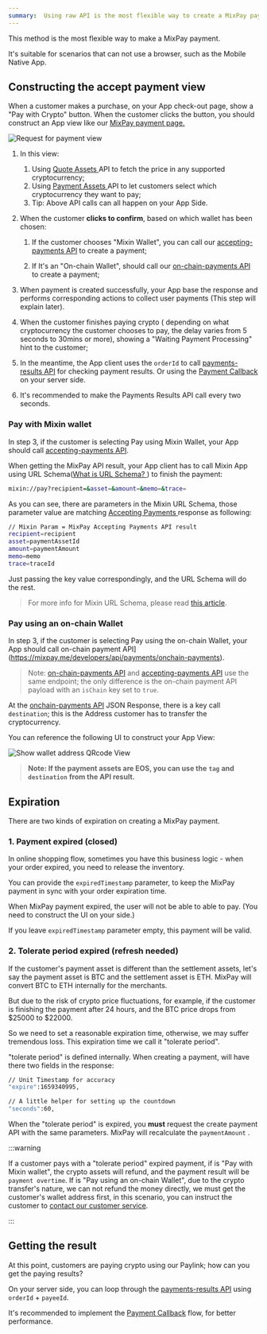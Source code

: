```yaml
---
summary:  Using raw API is the most flexible way to create a MixPay payment.
---
```


This method is the most flexible way to make a MixPay payment.

It's suitable for scenarios that can not use a browser, such as the Mobile Native App.


## Constructing the accept payment view

When a customer makes a purchase, on your App check-out page, show a "Pay with Crypto" button. When the customer clicks the button, you should construct an App view like our [MixPay payment page.](https://mixpay.me/pay?payeeId=a0d7791408776b47eb1dd3f94ed15d6a&settlementAssetId=c6d0c728-2624-429b-8e0d-d9d19b6592fa&quoteAssetId=4d8c508b-91c5-375b-92b0-ee702ed2dac5&quoteAmount=10&orderId=product1000432&returnTo=https%3A%2F%2Fgoogle.com)

![Request for payment view](https://mixpay.me/developers/images/pay-with-mixpay-iphone.png)

1. In this view:
    1. Using [Quote Assets ](https://mixpay.me/developers/api/assets/quote-assets)API to fetch the price in any supported cryptocurrency;
    2. Using [Payment Assets ](https://mixpay.me/developers/api/assets/payment-assets)API to let customers select which cryptocurrency they want to pay;
    3. Tip: Above API calls can all happen on your App Side.

2. When the customer **clicks to confirm**, based on which wallet has been chosen: 
    1. If the customer chooses "Mixin Wallet", you can call our [accepting-payments API](https://mixpay.me/developers/api/payments/accepting-payments) to create a payment;
    
    2. If It's an "On-chain Wallet", should call our [on-chain-payments API](https://mixpay.me/developers/api/payments/onchain-payments) to create a payment;
    
3. When payment is created successfully, your App base the response and performs corresponding actions to collect user payments (This step will explain later).

4. When the customer finishes paying crypto ( depending on what cryptocurrency the customer chooses to pay, the delay varies from 5 seconds to 30mins or more), showing a "Waiting Payment Processing" hint to the customer;

5. In the meantime, the App client uses the `orderId` to call [payments-results API](https://mixpay.me/developers/api/payments/payments-results) for checking payment results. Or using the [Payment Callback](https://mixpay.me/developers/api/payments/payment-callback) on your server side.

6. It's recommended to make the Payments Results API call every two seconds.


### Pay with Mixin wallet 

In step 3, if the customer is selecting Pay using Mixin Wallet, your App should call [accepting-payments API](https://mixpay.me/developers/api/payments/accepting-payments).

When getting the MixPay API result, your App client has to call Mixin App using URL Schema([What is URL Schema? ](https://helpcenter.trendmicro.com/en-us/article/tmka-18277)) to finish the payment:  

```bash
mixin://pay?recipient=&asset=&amount=&memo=&trace=
```

As you can see, there are parameters in the Mixin URL Schema, those parameter value are matching  [Accepting Payments ](https://mixpay.me/developers/api/payments/accepting-payments)response as following: 

```bash
// Mixin Param = MixPay Accepting Payments API result
recipient=recipient
asset=paymentAssetId
amount=paymentAmount
memo=memo
trace=traceId
```

Just passing the key value correspondingly, and the URL Schema will do the rest.

> For more info for Mixin URL Schema, please read [this article](https://developers.mixin.one/docs/schema).

### Pay using an on-chain Wallet

In step 3, if the customer is selecting Pay using the on-chain Wallet, your App should call on-chain payment API](https://mixpay.me/developers/api/payments/onchain-payments).

> Note: [on-chain-payments API](https://mixpay.me/developers/api/payments/onchain-payments) and [accepting-payments API](https://mixpay.me/developers/api/payments/accepting-payments) use the same endpoint; the only difference is the on-chain payment API payload with an `isChain` key set to `true`.

At the [onchain-payments API](https://mixpay.me/developers/api/payments/onchain-payments) JSON Response, there is a key call `destination`; this is the Address customer has to transfer the cryptocurrency.

You can reference the following UI to construct your App View:

![Show wallet address QRcode View](https://mixpay.me/developers/images/show-wallet-address-qrcode-iphone.png)

> **Note: If the payment assets are EOS, you can use the** **`tag`** **and** **`destination`** **from the API result.**



## Expiration



There are two kinds of expiration on creating a MixPay payment.



### 1. Payment expired (closed)



In online shopping flow, sometimes you have this business logic - when your order expired, you need to release the inventory.



You can provide the `expiredTimestamp` parameter, to keep the MixPay payment in sync with your order expiration time.



When MixPay payment expired, the user will not be able to able to pay. (You need to construct the UI on your side.)



If you leave `expiredTimestamp` parameter empty, this payment will be valid.



### 2. Tolerate period expired (refresh needed)



If the customer's payment asset is different than the settlement assets, let's say the payment asset is BTC and the settlement asset is ETH. MixPay will convert BTC to ETH internally for the merchants. 



But due to the risk of crypto price fluctuations,  for example, if the customer is finishing the payment after 24 hours, and the BTC price drops from $25000 to $22000.



So we need to set a reasonable expiration time, otherwise, we may suffer tremendous loss. This expiration time we call it "tolerate period". 



"tolerate period" is defined internally. When creating a payment, will have there two fields in the response: 



```bash
// Unit Timestamp for accuracy
"expire":1659340995,

// A little helper for setting up the countdown
"seconds":60,
```



When the "tolerate period" is expired, you **must** request the create payment API with the same parameters. MixPay will recalculate the `paymentAmount` .  



:::warning

If a customer pays with a "tolerate period" expired payment, if is "Pay with Mixin wallet", the crypto assets will refund, and the payment result will be `payment overtime`. If is "Pay using an on-chain Wallet", due to the crypto transfer's nature, we can not refund the money directly, we must get the customer's wallet address first, in this scenario, you can instruct the customer to [contact our customer service](https://help.mixpay.me/en_US/faq/how-to-contact-customer-service). 

:::



## Getting the result

At this point, customers are paying crypto using our Paylink; how can you get the paying results?

On your server side, you can loop through the [payments-results API](https://mixpay.me/developers/api/payments/payments-results) using `orderId` + `payeeId`.

It's recommended to implement the [Payment Callback](https://mixpay.me/developers/api/payments/payment-callback) flow, for better performance.


